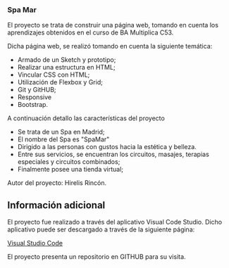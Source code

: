 ### Spa Mar

El proyecto se trata de construir una página web, tomando en cuenta los aprendizajes obtenidos en el curso de BA Multiplica C53. 

Dicha página web, se realizó tomando en cuenta la siguiente temática:

- Armado de un Sketch y prototipo;
- Realizar una estructura en HTML;
- Vincular CSS con HTML;
- Utilización de Flexbox y Grid;
- Git y GitHUB;
- Responsive
- Bootstrap.

A continuación detallo las características del proyecto
- Se trata de un Spa en Madrid;
- El nombre del Spa es "SpaMar"
- Dirigido a las personas con gustos hacia la estética y belleza.
- Entre sus servicios, se encuentran los circuitos, masajes, terapias especiales y circuitos combinados;
- Finalmente posee una tienda virtual;

Autor del proyecto: Hirelis Rincón.

## Información adicional

El proyecto fue realizado a través del aplicativo Visual Code Studio. Dicho aplicativo puede ser descargado a través de la siguiente página:

[Visual Studio Code](http://code.visualstudio.com/ "Visual Studio Code")

El proyecto presenta un repositorio en GITHUB para su visita.
